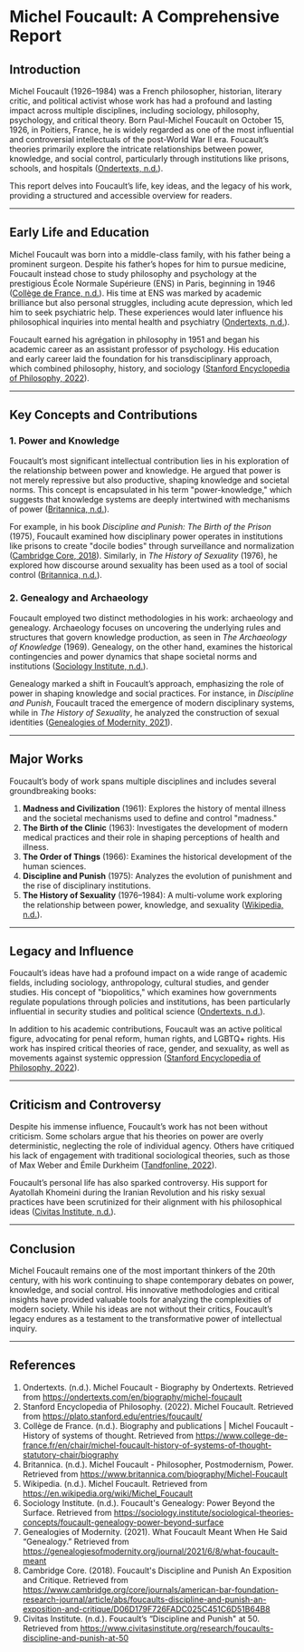 # Michel Foucault: A Comprehensive Report

## Introduction

Michel Foucault (1926–1984) was a French philosopher, historian, literary critic, and political activist whose work has had a profound and lasting impact across multiple disciplines, including sociology, philosophy, psychology, and critical theory. Born Paul-Michel Foucault on October 15, 1926, in Poitiers, France, he is widely regarded as one of the most influential and controversial intellectuals of the post-World War II era. Foucault’s theories primarily explore the intricate relationships between power, knowledge, and social control, particularly through institutions like prisons, schools, and hospitals ([Ondertexts, n.d.](https://ondertexts.com/en/biography/michel-foucault)).

This report delves into Foucault’s life, key ideas, and the legacy of his work, providing a structured and accessible overview for readers.

---

## Early Life and Education

Michel Foucault was born into a middle-class family, with his father being a prominent surgeon. Despite his father’s hopes for him to pursue medicine, Foucault instead chose to study philosophy and psychology at the prestigious École Normale Supérieure (ENS) in Paris, beginning in 1946 ([Collège de France, n.d.](https://www.college-de-france.fr/en/chair/michel-foucault-history-of-systems-of-thought-statutory-chair/biography)). His time at ENS was marked by academic brilliance but also personal struggles, including acute depression, which led him to seek psychiatric help. These experiences would later influence his philosophical inquiries into mental health and psychiatry ([Ondertexts, n.d.](https://ondertexts.com/en/biography/michel-foucault)).

Foucault earned his agrégation in philosophy in 1951 and began his academic career as an assistant professor of psychology. His education and early career laid the foundation for his transdisciplinary approach, which combined philosophy, history, and sociology ([Stanford Encyclopedia of Philosophy, 2022](https://plato.stanford.edu/entries/foucault/)).

---

## Key Concepts and Contributions

### 1. **Power and Knowledge**
Foucault’s most significant intellectual contribution lies in his exploration of the relationship between power and knowledge. He argued that power is not merely repressive but also productive, shaping knowledge and societal norms. This concept is encapsulated in his term "power-knowledge," which suggests that knowledge systems are deeply intertwined with mechanisms of power ([Britannica, n.d.](https://www.britannica.com/biography/Michel-Foucault)).

For example, in his book *Discipline and Punish: The Birth of the Prison* (1975), Foucault examined how disciplinary power operates in institutions like prisons to create "docile bodies" through surveillance and normalization ([Cambridge Core, 2018](https://www.cambridge.org/core/journals/american-bar-foundation-research-journal/article/abs/foucaults-discipline-and-punish-an-exposition-and-critique/D06D179F726FADC025C451C6D51B64B8)). Similarly, in *The History of Sexuality* (1976), he explored how discourse around sexuality has been used as a tool of social control ([Britannica, n.d.](https://www.britannica.com/biography/Michel-Foucault)).

### 2. **Genealogy and Archaeology**
Foucault employed two distinct methodologies in his work: archaeology and genealogy. Archaeology focuses on uncovering the underlying rules and structures that govern knowledge production, as seen in *The Archaeology of Knowledge* (1969). Genealogy, on the other hand, examines the historical contingencies and power dynamics that shape societal norms and institutions ([Sociology Institute, n.d.](https://sociology.institute/sociological-theories-concepts/foucault-genealogy-power-beyond-surface)).

Genealogy marked a shift in Foucault’s approach, emphasizing the role of power in shaping knowledge and social practices. For instance, in *Discipline and Punish*, Foucault traced the emergence of modern disciplinary systems, while in *The History of Sexuality*, he analyzed the construction of sexual identities ([Genealogies of Modernity, 2021](https://genealogiesofmodernity.org/journal/2021/6/8/what-foucault-meant)).

---

## Major Works

Foucault’s body of work spans multiple disciplines and includes several groundbreaking books:

1. **Madness and Civilization** (1961): Explores the history of mental illness and the societal mechanisms used to define and control "madness."
2. **The Birth of the Clinic** (1963): Investigates the development of modern medical practices and their role in shaping perceptions of health and illness.
3. **The Order of Things** (1966): Examines the historical development of the human sciences.
4. **Discipline and Punish** (1975): Analyzes the evolution of punishment and the rise of disciplinary institutions.
5. **The History of Sexuality** (1976–1984): A multi-volume work exploring the relationship between power, knowledge, and sexuality ([Wikipedia, n.d.](https://en.wikipedia.org/wiki/Michel_Foucault)).

---

## Legacy and Influence

Foucault’s ideas have had a profound impact on a wide range of academic fields, including sociology, anthropology, cultural studies, and gender studies. His concept of "biopolitics," which examines how governments regulate populations through policies and institutions, has been particularly influential in security studies and political science ([Ondertexts, n.d.](https://ondertexts.com/en/biography/michel-foucault)).

In addition to his academic contributions, Foucault was an active political figure, advocating for penal reform, human rights, and LGBTQ+ rights. His work has inspired critical theories of race, gender, and sexuality, as well as movements against systemic oppression ([Stanford Encyclopedia of Philosophy, 2022](https://plato.stanford.edu/entries/foucault/)).

---

## Criticism and Controversy

Despite his immense influence, Foucault’s work has not been without criticism. Some scholars argue that his theories on power are overly deterministic, neglecting the role of individual agency. Others have critiqued his lack of engagement with traditional sociological theories, such as those of Max Weber and Émile Durkheim ([Tandfonline, 2022](https://www.tandfonline.com/doi/full/10.1080/08913811.2022.2133803)).

Foucault’s personal life has also sparked controversy. His support for Ayatollah Khomeini during the Iranian Revolution and his risky sexual practices have been scrutinized for their alignment with his philosophical ideas ([Civitas Institute, n.d.](https://www.civitasinstitute.org/research/foucaults-discipline-and-punish-at-50)).

---

## Conclusion

Michel Foucault remains one of the most important thinkers of the 20th century, with his work continuing to shape contemporary debates on power, knowledge, and social control. His innovative methodologies and critical insights have provided valuable tools for analyzing the complexities of modern society. While his ideas are not without their critics, Foucault’s legacy endures as a testament to the transformative power of intellectual inquiry.

---

## References

1. Ondertexts. (n.d.). Michel Foucault - Biography by Ondertexts. Retrieved from https://ondertexts.com/en/biography/michel-foucault  
2. Stanford Encyclopedia of Philosophy. (2022). Michel Foucault. Retrieved from https://plato.stanford.edu/entries/foucault/  
3. Collège de France. (n.d.). Biography and publications | Michel Foucault - History of systems of thought. Retrieved from https://www.college-de-france.fr/en/chair/michel-foucault-history-of-systems-of-thought-statutory-chair/biography  
4. Britannica. (n.d.). Michel Foucault - Philosopher, Postmodernism, Power. Retrieved from https://www.britannica.com/biography/Michel-Foucault  
5. Wikipedia. (n.d.). Michel Foucault. Retrieved from https://en.wikipedia.org/wiki/Michel_Foucault  
6. Sociology Institute. (n.d.). Foucault's Genealogy: Power Beyond the Surface. Retrieved from https://sociology.institute/sociological-theories-concepts/foucault-genealogy-power-beyond-surface  
7. Genealogies of Modernity. (2021). What Foucault Meant When He Said “Genealogy.” Retrieved from https://genealogiesofmodernity.org/journal/2021/6/8/what-foucault-meant  
8. Cambridge Core. (2018). Foucault's Discipline and Punish An Exposition and Critique. Retrieved from https://www.cambridge.org/core/journals/american-bar-foundation-research-journal/article/abs/foucaults-discipline-and-punish-an-exposition-and-critique/D06D179F726FADC025C451C6D51B64B8  
9. Civitas Institute. (n.d.). Foucault’s “Discipline and Punish" at 50. Retrieved from https://www.civitasinstitute.org/research/foucaults-discipline-and-punish-at-50  